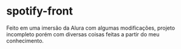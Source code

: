 # spotify-front
Feito em uma imersão da Alura com algumas modificações, projeto incompleto porém com diversas coisas feitas a partir do meu conhecimento.
